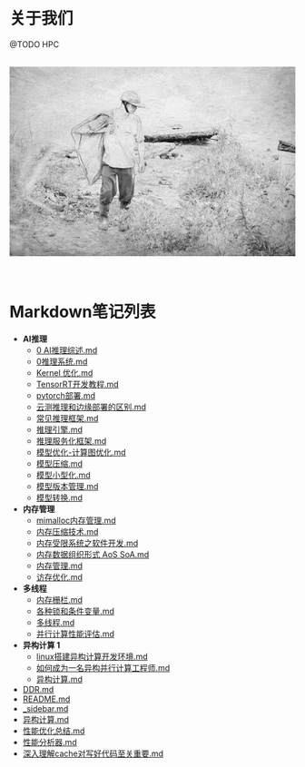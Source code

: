 # 关于我们
@TODO HPC
<br />
<br />
<div align="center">
<img  src='./config/img/xf.jpeg' width="600" alt="logo" />
</div>
<br />
<br />

# Markdown笔记列表

- **AI推理**
  - [0 AI推理综述.md](docs/HPC/AI推理/0%20AI推理综述.md)
  - [0推理系统.md](docs/HPC/AI推理/0推理系统.md)
  - [Kernel 优化.md](docs/HPC/AI推理/Kernel%20优化.md)
  - [TensorRT开发教程.md](docs/HPC/AI推理/TensorRT开发教程.md)
  - [pytorch部署.md](docs/HPC/AI推理/pytorch部署.md)
  - [云测推理和边缘部署的区别.md](docs/HPC/AI推理/云测推理和边缘部署的区别.md)
  - [常见推理框架.md](docs/HPC/AI推理/常见推理框架.md)
  - [推理引擎.md](docs/HPC/AI推理/推理引擎.md)
  - [推理服务化框架.md](docs/HPC/AI推理/推理服务化框架.md)
  - [模型优化-计算图优化.md](docs/HPC/AI推理/模型优化-计算图优化.md)
  - [模型压缩.md](docs/HPC/AI推理/模型压缩.md)
  - [模型小型化.md](docs/HPC/AI推理/模型小型化.md)
  - [模型版本管理.md](docs/HPC/AI推理/模型版本管理.md)
  - [模型转换.md](docs/HPC/AI推理/模型转换.md)
- **内存管理**
  - [mimalloc内存管理.md](docs/HPC/内存管理/mimalloc内存管理.md)
  - [内存压缩技术.md](docs/HPC/内存管理/内存压缩技术.md)
  - [内存受限系统之软件开发.md](docs/HPC/内存管理/内存受限系统之软件开发.md)
  - [内存数据组织形式 AoS  SoA.md](docs/HPC/内存管理/内存数据组织形式%20AoS%20%20SoA.md)
  - [内存管理.md](docs/HPC/内存管理/内存管理.md)
  - [访存优化.md](docs/HPC/内存管理/访存优化.md)
- **多线程**
  - [内存栅栏.md](docs/HPC/多线程/内存栅栏.md)
  - [各种锁和条件变量.md](docs/HPC/多线程/各种锁和条件变量.md)
  - [多线程.md](docs/HPC/多线程/多线程.md)
  - [并行计算性能评估.md](docs/HPC/多线程/并行计算性能评估.md)
- **异构计算 1**
  - [linux搭建异构计算开发环境.md](docs/HPC/异构计算%201/linux搭建异构计算开发环境.md)
  - [如何成为一名异构并行计算工程师.md](docs/HPC/异构计算%201/如何成为一名异构并行计算工程师.md)
  - [异构计算.md](docs/HPC/异构计算%201/异构计算.md)
- [DDR.md](docs/HPC/DDR.md)
- [README.md](docs/HPC/README.md)
- [_sidebar.md](docs/HPC/_sidebar.md)
- [异构计算.md](docs/HPC/异构计算.md)
- [性能优化总结.md](docs/HPC/性能优化总结.md)
- [性能分析器.md](docs/HPC/性能分析器.md)
- [深入理解cache对写好代码至关重要.md](docs/HPC/深入理解cache对写好代码至关重要.md)
